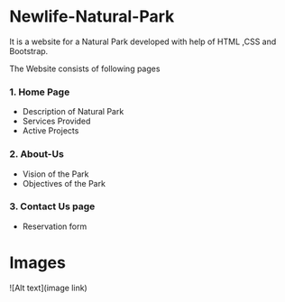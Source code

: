 # Newlife-Natural-Park
It is a website for a Natural Park developed with help of HTML ,CSS and Bootstrap.

The Website consists of following pages
### 1. Home Page
- Description of Natural Park
- Services Provided
- Active Projects 
### 2. About-Us 
- Vision of the Park
- Objectives of the Park
### 3. Contact Us page
- Reservation form 

# Images
![Alt text](image link)
